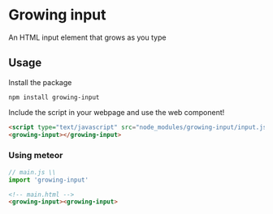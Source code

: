 # Growing input
An HTML input element that grows as you type

## Usage

Install the package

```shell
npm install growing-input
```

Include the script in your webpage and use the web component!

```html
<script type="text/javascript" src="node_modules/growing-input/input.js"></script>
<growing-input></growing-input>
```

### Using meteor

```javascript
// main.js \\
import 'growing-input'
```

```html
<!-- main.html -->
<growing-input><growing-input>
```
